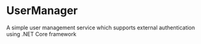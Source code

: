 # UserManager 
 A simple user management service which supports external authentication using .NET Core framework
